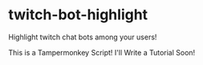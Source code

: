 # twitch-bot-highlight

Highlight twitch chat bots among your users!

This is a Tampermonkey Script! I'll Write a Tutorial Soon!
